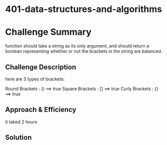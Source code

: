 # 401-data-structures-and-algorithms

# Challenge Summary

 function should take a string as its only argument, and should return a boolean representing whether or not the brackets in the string are balanced. 

## Challenge Description

here are 3 types of brackets:

Round Brackets : () ==> true
Square Brackets : [] ==> true
Curly Brackets : {} ==> true


## Approach & Efficiency
it taked 2 hours 

## Solution


